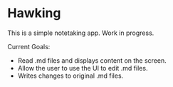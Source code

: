# Hawking
This is a simple notetaking app. Work in progress.

Current Goals:
- Read .md files and displays content on the screen.
- Allow the user to use the UI to edit .md files.
- Writes changes to original .md files.
